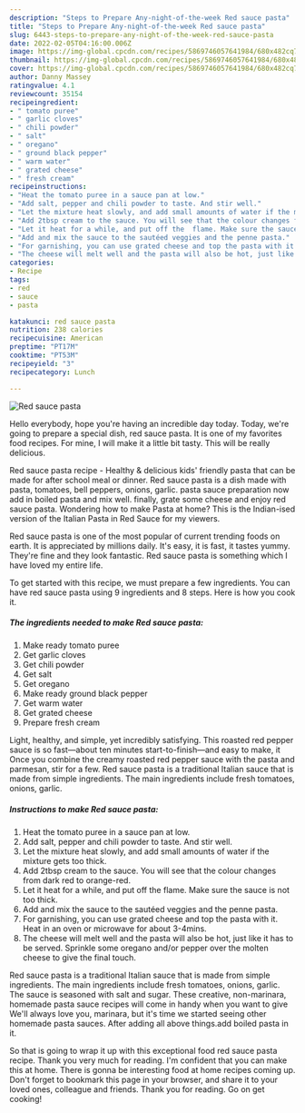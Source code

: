 ```yaml
---
description: "Steps to Prepare Any-night-of-the-week Red sauce pasta"
title: "Steps to Prepare Any-night-of-the-week Red sauce pasta"
slug: 6443-steps-to-prepare-any-night-of-the-week-red-sauce-pasta
date: 2022-02-05T04:16:00.006Z
image: https://img-global.cpcdn.com/recipes/5869746057641984/680x482cq70/red-sauce-pasta-recipe-main-photo.jpg
thumbnail: https://img-global.cpcdn.com/recipes/5869746057641984/680x482cq70/red-sauce-pasta-recipe-main-photo.jpg
cover: https://img-global.cpcdn.com/recipes/5869746057641984/680x482cq70/red-sauce-pasta-recipe-main-photo.jpg
author: Danny Massey
ratingvalue: 4.1
reviewcount: 35154
recipeingredient:
- " tomato puree"
- " garlic cloves"
- " chili powder"
- " salt"
- " oregano"
- " ground black pepper"
- " warm water"
- " grated cheese"
- " fresh cream"
recipeinstructions:
- "Heat the tomato puree in a sauce pan at low."
- "Add salt, pepper and chili powder to taste. And stir well."
- "Let the mixture heat slowly, and add small amounts of water if the mixture gets too thick."
- "Add 2tbsp cream to the sauce. You will see that the colour changes from dark red to orange-red."
- "Let it heat for a while, and put off the  flame. Make sure the sauce is not too thick."
- "Add and mix the sauce to the sautéed veggies and the penne pasta."
- "For garnishing, you can use grated cheese and top the pasta with it. Heat in an oven or microwave for about 3-4mins."
- "The cheese will melt well and the pasta will also be hot, just like it has to be served. Sprinkle some oregano  and/or pepper over the molten cheese to give the final touch."
categories:
- Recipe
tags:
- red
- sauce
- pasta

katakunci: red sauce pasta 
nutrition: 238 calories
recipecuisine: American
preptime: "PT17M"
cooktime: "PT53M"
recipeyield: "3"
recipecategory: Lunch

---
```



![Red sauce pasta](https://img-global.cpcdn.com/recipes/5869746057641984/680x482cq70/red-sauce-pasta-recipe-main-photo.jpg)

Hello everybody, hope you're having an incredible day today. Today, we're going to prepare a special dish, red sauce pasta. It is one of my favorites food recipes. For mine, I will make it a little bit tasty. This will be really delicious.

Red sauce pasta recipe - Healthy &amp; delicious kids&#39; friendly pasta that can be made for after school meal or dinner. Red sauce pasta is a dish made with pasta, tomatoes, bell peppers, onions, garlic. pasta sauce preparation now add in boiled pasta and mix well. finally, grate some cheese and enjoy red sauce pasta. Wondering how to make Pasta at home? This is the Indian-ised version of the Italian Pasta in Red Sauce for my viewers.

Red sauce pasta is one of the most popular of current trending foods on earth. It is appreciated by millions daily. It's easy, it is fast, it tastes yummy. They're fine and they look fantastic. Red sauce pasta is something which I have loved my entire life.


To get started with this recipe, we must prepare a few ingredients. You can have red sauce pasta using 9 ingredients and 8 steps. Here is how you cook it.

<!--inarticleads1-->

##### The ingredients needed to make Red sauce pasta:

1. Make ready  tomato puree
1. Get  garlic cloves
1. Get  chili powder
1. Get  salt
1. Get  oregano
1. Make ready  ground black pepper
1. Get  warm water
1. Get  grated cheese
1. Prepare  fresh cream


Light, healthy, and simple, yet incredibly satisfying. This roasted red pepper sauce is so fast—about ten minutes start-to-finish—and easy to make, it Once you combine the creamy roasted red pepper sauce with the pasta and parmesan, stir for a few. Red sauce pasta is a traditional Italian sauce that is made from simple ingredients. The main ingredients include fresh tomatoes, onions, garlic. 

<!--inarticleads2-->

##### Instructions to make Red sauce pasta:

1. Heat the tomato puree in a sauce pan at low.
1. Add salt, pepper and chili powder to taste. And stir well.
1. Let the mixture heat slowly, and add small amounts of water if the mixture gets too thick.
1. Add 2tbsp cream to the sauce. You will see that the colour changes from dark red to orange-red.
1. Let it heat for a while, and put off the  flame. Make sure the sauce is not too thick.
1. Add and mix the sauce to the sautéed veggies and the penne pasta.
1. For garnishing, you can use grated cheese and top the pasta with it. Heat in an oven or microwave for about 3-4mins.
1. The cheese will melt well and the pasta will also be hot, just like it has to be served. Sprinkle some oregano  and/or pepper over the molten cheese to give the final touch.


Red sauce pasta is a traditional Italian sauce that is made from simple ingredients. The main ingredients include fresh tomatoes, onions, garlic. The sauce is seasoned with salt and sugar. These creative, non-marinara, homemade pasta sauce recipes will come in handy when you want to give We&#39;ll always love you, marinara, but it&#39;s time we started seeing other homemade pasta sauces. After adding all above things.add boiled pasta in it. 

So that is going to wrap it up with this exceptional food red sauce pasta recipe. Thank you very much for reading. I'm confident that you can make this at home. There is gonna be interesting food at home recipes coming up. Don't forget to bookmark this page in your browser, and share it to your loved ones, colleague and friends. Thank you for reading. Go on get cooking!
